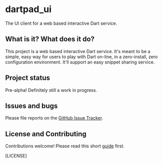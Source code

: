 # dartpad_ui

The UI client for a web based interactive Dart service.

## What is it? What does it do?

This project is a web based interactive Dart service. It's meant to be a simple,
easy way for users to play with Dart on-line, in a zero-install, zero
configuration environment. It'll support an easy snippet sharing service.

## Project status

Pre-alpha! Definitely still a work in progress.

## Issues and bugs

Please file reports on the
[GitHub Issue Tracker](https://github.com/google/dartpad_ui/issues).

## License and Contributing

Contributions welcome! Please read this short
[guide](https://github.com/google/dartpad_ui/wiki/Contributing) first.

[LICENSE]
